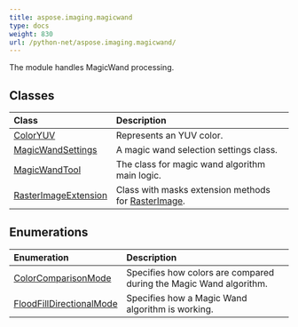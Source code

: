 ```yaml
---
title: aspose.imaging.magicwand
type: docs
weight: 830
url: /python-net/aspose.imaging.magicwand/
---
```



The module handles MagicWand processing.

## **Classes**
| **Class** | **Description** |
| :- | :- |
| [ColorYUV](/imaging/python-net/aspose.imaging.magicwand/coloryuv/) | Represents an YUV color. |
| [MagicWandSettings](/imaging/python-net/aspose.imaging.magicwand/magicwandsettings/) | A magic wand selection settings class. |
| [MagicWandTool](/imaging/python-net/aspose.imaging.magicwand/magicwandtool/) | The class for magic wand algorithm main logic. |
| [RasterImageExtension](/imaging/python-net/aspose.imaging.magicwand/rasterimageextension/) | Class with masks extension methods for [RasterImage](/imaging/python-net/aspose.imaging/rasterimage/). |
## **Enumerations**
| **Enumeration** | **Description** |
| :- | :- |
| [ColorComparisonMode](/imaging/python-net/aspose.imaging.magicwand/colorcomparisonmode/) | Specifies how colors are compared during the Magic Wand algorithm. |
| [FloodFillDirectionalMode](/imaging/python-net/aspose.imaging.magicwand/floodfilldirectionalmode/) | Specifies how a Magic Wand algorithm is working. |
